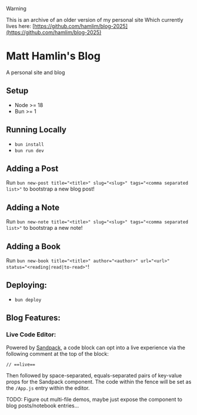 > [!WARNING]
> This is an archive of an older version of my personal site
> Which currently lives here: [https://github.com/hamlim/blog-2025](https://github.com/hamlim/blog-2025)


# Matt Hamlin's Blog

A personal site and blog

## Setup

- Node >= 18
- Bun >= 1

## Running Locally

- `bun install`
- `bun run dev`

## Adding a Post

Run `bun new-post title="<title>" slug="<slug>" tags="<comma separated list>"`
to bootstrap a new blog post!

## Adding a Note

Run `bun new-note title="<title>" slug="<slug>" tags="<comma separated list>"`
to bootstrap a new note!

## Adding a Book

Run
`bun new-book title="<title>" author="<author>" url="<url>" status="<reading|read|to-read>"`!

## Deploying:

- `bun deploy`

## Blog Features:

### Live Code Editor:

Powered by [Sandpack](https://sandpack.codesandbox.io/), a code block can opt
into a live experience via the following comment at the top of the block:

```tsx
// ==live==
```

Then followed by space-separated, equals-separated pairs of key-value props for
the Sandpack component. The code within the fence will be set as the `/App.js`
entry within the editor.

TODO: Figure out multi-file demos, maybe just expose the component to blog
posts/notebook entries...
